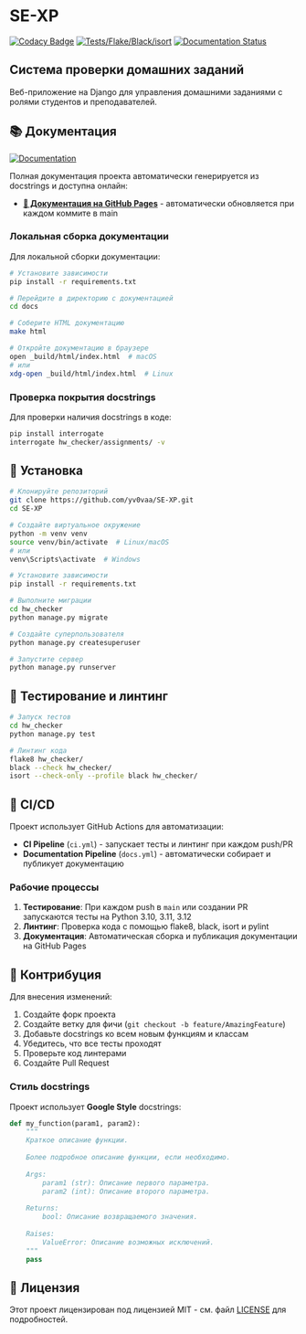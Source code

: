 # SE-XP

[![Codacy Badge](https://api.codacy.com/project/badge/Grade/9ce3c0f45d4741a8999ba0da89f1807a)](https://app.codacy.com/gh/yv0vaa/SE-XP?utm_source=github.com&utm_medium=referral&utm_content=yv0vaa/SE-XP&utm_campaign=Badge_Grade)
[![Tests/Flake/Black/isort](https://github.com/yv0vaa/SE-XP/actions/workflows/ci.yml/badge.svg?branch=main)](https://github.com/yv0vaa/SE-XP/actions/workflows/ci.yml)
[![Documentation Status](https://github.com/yv0vaa/SE-XP/actions/workflows/docs.yml/badge.svg?branch=main)](https://github.com/yv0vaa/SE-XP/actions/workflows/docs.yml)

## Система проверки домашних заданий

Веб-приложение на Django для управления домашними заданиями с ролями студентов и преподавателей.

## 📚 Документация

[![Documentation](https://img.shields.io/badge/docs-GitHub%20Pages-blue?style=flat-square&logo=github)](https://yv0vaa.github.io/SE-XP/)

Полная документация проекта автоматически генерируется из docstrings и доступна онлайн:

- **[📖 Документация на GitHub Pages](https://yv0vaa.github.io/SE-XP/)** - автоматически обновляется при каждом коммите в main

### Локальная сборка документации

Для локальной сборки документации:

```bash
# Установите зависимости
pip install -r requirements.txt

# Перейдите в директорию с документацией
cd docs

# Соберите HTML документацию
make html

# Откройте документацию в браузере
open _build/html/index.html  # macOS
# или
xdg-open _build/html/index.html  # Linux
```

### Проверка покрытия docstrings

Для проверки наличия docstrings в коде:

```bash
pip install interrogate
interrogate hw_checker/assignments/ -v
```

## 🚀 Установка

```bash
# Клонируйте репозиторий
git clone https://github.com/yv0vaa/SE-XP.git
cd SE-XP

# Создайте виртуальное окружение
python -m venv venv
source venv/bin/activate  # Linux/macOS
# или
venv\Scripts\activate  # Windows

# Установите зависимости
pip install -r requirements.txt

# Выполните миграции
cd hw_checker
python manage.py migrate

# Создайте суперпользователя
python manage.py createsuperuser

# Запустите сервер
python manage.py runserver
```

## 🧪 Тестирование и линтинг

```bash
# Запуск тестов
cd hw_checker
python manage.py test

# Линтинг кода
flake8 hw_checker/
black --check hw_checker/
isort --check-only --profile black hw_checker/
```

## 📖 CI/CD

Проект использует GitHub Actions для автоматизации:

- **CI Pipeline** (`ci.yml`) - запускает тесты и линтинг при каждом push/PR
- **Documentation Pipeline** (`docs.yml`) - автоматически собирает и публикует документацию

### Рабочие процессы

1. **Тестирование**: При каждом push в `main` или создании PR запускаются тесты на Python 3.10, 3.11, 3.12
2. **Линтинг**: Проверка кода с помощью flake8, black, isort и pylint
3. **Документация**: Автоматическая сборка и публикация документации на GitHub Pages

## 🤝 Контрибуция

Для внесения изменений:

1. Создайте форк проекта
2. Создайте ветку для фичи (`git checkout -b feature/AmazingFeature`)
3. Добавьте docstrings ко всем новым функциям и классам
4. Убедитесь, что все тесты проходят
5. Проверьте код линтерами
6. Создайте Pull Request

### Стиль docstrings

Проект использует **Google Style** docstrings:

```python
def my_function(param1, param2):
    """
    Краткое описание функции.
    
    Более подробное описание функции, если необходимо.
    
    Args:
        param1 (str): Описание первого параметра.
        param2 (int): Описание второго параметра.
        
    Returns:
        bool: Описание возвращаемого значения.
        
    Raises:
        ValueError: Описание возможных исключений.
    """
    pass
```

## 📄 Лицензия

Этот проект лицензирован под лицензией MIT - см. файл [LICENSE](LICENSE) для подробностей.
